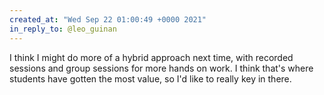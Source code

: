 ```yaml
---
created_at: "Wed Sep 22 01:00:49 +0000 2021"
in_reply_to: @leo_guinan
---
```


I think I might do more of a hybrid approach next time, with recorded sessions and group sessions for more hands on work. I think that's where students have gotten the most value, so I'd like to really key in there.